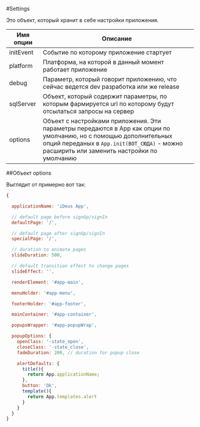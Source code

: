 #Settings

Это объект, который хранит в себе настройки приложения.

Имя опции    | Описание
------------ | -------------
initEvent      | Событие по которому приложение стартует
platform      | Платформа, на которой в данный момент работает приложение
debug      | Параметр, который говорит приложению, что сейчас ведется dev разработка или же release
sqlServer      | Объект, который содержит параметры, по которым фармируется url по которому будут отсылаться запросы на сервер
options      | Объект с настройками приложения. Эти параметры передаются в App как опции по умолчанию, но с помощью дополнительных опций переданых в `App.init(ВОТ_СЮДА)` - можно расширить или заменить настройки по умолчанию

##Объект options

Выглядит от примерно вот так:

```javascript
{

  applicationName: 'iDeus App',

  // default page before signUp/signIn
  defaultPage: '/',

  // default page after signUp/signIn
  specialPage: '/',

  // duration to animate pages
  slideDuration: 500,

  // default transition effect to change pages
  slideEffect: '',

  renderElement: '#app-main',

  menuHolder: '#app-menu',

  footerHolder: '#app-footer',

  mainContainer: '#app-container',

  popupsWrapper: '#app-popupWrap',

  popupOptions: {
    openClass: '-state_open',
    closeClass: '-state_close',
    fadeDuration: 200, // duration for popup close

    alertDefaults: {
      title(){
        return App.applicationName;
      },
      button: 'Ok',
      template(){
        return App.templates.alert
      }
    }
  }
}
```